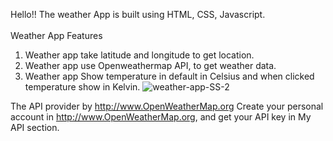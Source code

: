 Hello!!
The weather App is built using HTML, CSS, Javascript.
<br>
<br>
Weather App Features
<br>
1. Weather app take latitude and longitude to get location.
2. Weather app use Openweathermap API, to get weather data.
3. Weather app Show temperature in default in Celsius and when clicked temperature show in Kelvin.
![weather-app-SS-2](https://github.com/oerzn/Weather-app-JS/assets/103498656/c91560b5-6398-44d0-a3c0-ad61877ef8be)

The API provider by http://www.OpenWeatherMap.org
Create your personal account in http://www.OpenWeatherMap.org, and get your API key in My API section.

